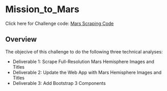 # Mission_to_Mars

Click here for Challenge code: [Mars Scraping Code](https://github.com/jzaragoza21/Mission_to_Mars/blob/main/scraping.py)

## Overview

The objecive of this challenge to do the following three technical analyses: 

 - Deliverable 1: Scrape Full-Resolution Mars Hemisphere Images and Titles 
 - Deliverable 2: Update the Web App with Mars Hemisphere Images and Titles 
 - Deliverable 3: Add Bootstrap 3 Components
